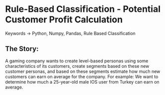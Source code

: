 # Rule-Based Classification - Potential Customer Profit Calculation

Keywords -> Python, Numpy, Pandas, Rule Based Classification

## The Story:

A gaming company wants to create level-based personas using some characteristics of its customers,
create segments based on these new customer personas,
and based on these segments estimate how much new customers can earn on average for the company.
For example: We want to determine how much a 25-year-old male IOS user from Turkey can earn on average.

